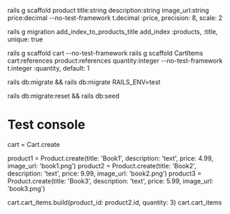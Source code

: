 rails g scaffold product title:string description:string image_url:string price:decimal --no-test-framework
t.decimal :price, precision: 8, scale: 2

rails g migration add_index_to_products_title
add_index :products, :title, unique: true

rails g scaffold cart --no-test-framework
rails g scaffold CartItems cart:references product:references quantity:integer --no-test-framework
t.integer :quantity, default: 1

rails db:migrate && rails db:migrate RAILS_ENV=test

rails db:migrate:reset && rails db:seed

# Test console
cart = Cart.create

product1 = Product.create(title: 'Book1', description: 'text', price: 4.99, image_url: 'book1.png')
product2 = Product.create(title: 'Book2', description: 'text', price: 9.99, image_url: 'book2.png')
product3 = Product.create(title: 'Book3', description: 'text', price: 5.99, image_url: 'book3.png')

cart.cart_items.build(product_id: product2.id, quantity: 3)
cart.cart_items